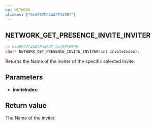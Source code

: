```yaml
---
ns: NETWORK
aliases: ["0x4962CC4AA2F345B7"]
---
```

## NETWORK_GET_PRESENCE_INVITE_INVITER

```c
// 0x4962CC4AA2F345B7 0x19EC65D9
char* NETWORK_GET_PRESENCE_INVITE_INVITER(int inviteIndex);
```

Returns the Name of the inviter of the specific selected Invite.

## Parameters
* **inviteIndex**:

## Return value
The Name of the inviter.
